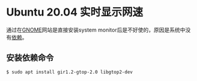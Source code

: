 # Ubuntu 20.04 实时显示网速

通过在[GNOME](https://extensions.gnome.org/)网站是直接安装system monitor后是不好使的，原因是系统中没有[依赖](https://github.com/elvetemedve/gnome-shell-extension-system-monitor/wiki/Installation)。

## 安装依赖命令

``` bash
$ sudo apt install gir1.2-gtop-2.0 libgtop2-dev
```
